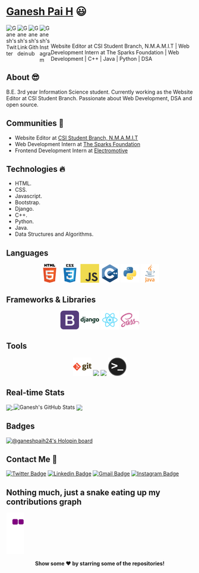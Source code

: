  # <a href="https://www.linkedin.com/in/ganeshpaih24/">Ganesh Pai H</a> :smiley:
 
 <a href="https://twitter.com/ganeshpaih24">
  <img align="left" alt="Ganesh's Twitter" width="30px" src="https://cdn.jsdelivr.net/npm/simple-icons@v3/icons/twitter.svg" />
</a>
<a href="https://linkedin.com/in/ganeshpaih24">
  <img align="left" alt="Ganesh's Linkdein" width="30px" src="https://cdn.jsdelivr.net/npm/simple-icons@v3/icons/linkedin.svg" />
</a>
<a href="https://github.com/ganeshpaih24">
  <img align="left" alt="Ganesh's Github" width="30px" src="https://cdn.jsdelivr.net/npm/simple-icons@v3/icons/github.svg" />
</a>
<a href="https://instagram.com/ganeshpaih24">
  <img align="left" alt="Ganesh's Instagram" width="30px" src="https://cdn.jsdelivr.net/npm/simple-icons@v3/icons/instagram.svg" />
</a>

<br/>
<br/>

Website Editor at CSI Student Branch, N.M.A.M.I.T | Web Development Intern at The Sparks Foundation | Web Development | C++ | Java | Python | DSA

## About :sunglasses:
B.E. 3rd year Information Science student. Currently working as the Website Editor at CSI Student Branch. Passionate about Web Development, DSA and open source.

## Communities :dancers:
- Website Editor at [CSI Student Branch, N.M.A.M.I.T](https://in.linkedin.com/company/csi-student-branch-nmamit)
- Web Development Intern at [The Sparks Foundation](https://www.thesparksfoundationsingapore.org/) 
- Frontend Development Intern at [Electromotive](https://in.linkedin.com/company/electromotive-club)

## Technologies :fire:
- HTML.
- CSS.
- Javascript.
- Bootstrap.
- Django.
- C++.
- Python.
- Java.
- Data Structures and Algorithms.

<!-- <b>Languages and Tools:** </b> -->
## Languages
<p align="center">
<code><img height="50px" src="https://raw.githubusercontent.com/github/explore/80688e429a7d4ef2fca1e82350fe8e3517d3494d/topics/html/html.png"></code>
<code><img height="50px" src="https://raw.githubusercontent.com/github/explore/80688e429a7d4ef2fca1e82350fe8e3517d3494d/topics/css/css.png"></code>
<code><img height="50px" src="https://raw.githubusercontent.com/github/explore/80688e429a7d4ef2fca1e82350fe8e3517d3494d/topics/javascript/javascript.png"></code>
<code><img height="50px" src="https://raw.githubusercontent.com/github/explore/80688e429a7d4ef2fca1e82350fe8e3517d3494d/topics/cpp/cpp.png"></code>
<code><img height="50px" src="https://raw.githubusercontent.com/github/explore/80688e429a7d4ef2fca1e82350fe8e3517d3494d/topics/python/python.png"></code>
<code><img height="50px" src="https://raw.githubusercontent.com/github/explore/80688e429a7d4ef2fca1e82350fe8e3517d3494d/topics/java/java.png"></code>
</p>

## Frameworks & Libraries
<p align="center">
<code><img height="50px" src="https://raw.githubusercontent.com/github/explore/80688e429a7d4ef2fca1e82350fe8e3517d3494d/topics/bootstrap/bootstrap.png"></code>
<code><img height="50px" src="https://raw.githubusercontent.com/github/explore/80688e429a7d4ef2fca1e82350fe8e3517d3494d/topics/django/django.png"></code>
<code><img height="50px" src="https://raw.githubusercontent.com/github/explore/80688e429a7d4ef2fca1e82350fe8e3517d3494d/topics/react/react.png"></code>
<code><img height="50px" src="https://raw.githubusercontent.com/github/explore/80688e429a7d4ef2fca1e82350fe8e3517d3494d/topics/sass/sass.png"></code>
</p>

## Tools
<p align="center">
<code><img height="50px" src="https://raw.githubusercontent.com/github/explore/80688e429a7d4ef2fca1e82350fe8e3517d3494d/topics/git/git.png"></code>
<code><img height="50px" src="https://i.ibb.co/SVgs33t/download-1.png"></code>
<code><img height="50px" src="https://i.ibb.co/KxXfjD3/5842a622a6515b1e0ad75af9.png"></code>
<code><img height="50px" src="https://raw.githubusercontent.com/github/explore/80688e429a7d4ef2fca1e82350fe8e3517d3494d/topics/terminal/terminal.png"></code>

## Real-time Stats
<a href="https://github.com/ganeshpaih24">
  <img align="center" src="https://github-readme-stats.vercel.app/api/top-langs/?username=ganeshpaih24&theme=radical" />
</a>
<img src="https://github-readme-stats.vercel.app/api?username=ganeshpaih24&&show_icons=true&theme=radical&line_height=27&v=5" alt="Ganesh's GitHub Stats" />


<a href="https://github.com/ganeshpaih24/SCL-2022-DataPirates">
  <!-- Change the `github-readme-stats.anuraghazra1.vercel.app` to `github-readme-stats.vercel.app`  -->
  <img align="center" src="https://github-readme-stats.vercel.app/api/pin/?username=ganeshpaih24&repo=SCL-2022-DataPirates&theme=radical" />
</a>    
 
 ## Badges

[![@ganeshpaih24's Holopin board](https://holopin.io/api/user/board?user=ganeshpaih24)](https://holopin.io/@ganeshpaih24)


##  Contact Me 📱
[![Twitter Badge](https://img.shields.io/badge/-@ganeshpaih24-1ca0f1?style=flat-square&labelColor=1ca0f1&logo=twitter&logoColor=white&link=https://twitter.com/ganeshpaih24)](https://twitter.com/ganeshpaih24) [![Linkedin Badge](https://img.shields.io/badge/-ganeshpaih24-blue?style=flat-square&logo=Linkedin&logoColor=white&link=https://www.linkedin.com/in/ganeshpaih24/)](https://www.linkedin.com/in/ganeshpaih24/) [![Gmail Badge](https://img.shields.io/badge/-ganeshpaih24@gmail.com-c14438?style=flat-square&logo=Gmail&logoColor=white&link=mailto:ganeshpaih24@gmail.com)](mailto:ganeshpaih24@gmail.com) [![Instagram Badge](https://img.shields.io/badge/-@ganeshpaih24-e4405f?style=flat-square&labelColor=f94877&logo=instagram&logoColor=white&link=https://www.instagram.com/ganeshpaih24/)](https://www.instagram.com/ganeshpaih24/)


 ## Nothing much, just a snake eating up my contributions graph
 ![snake gif](https://github.com/ganeshpaih24/ganeshpaih24/blob/output/github-contribution-grid-snake.gif)
 
<div align="center">
 <b> Show some ❤️ by starring some of the repositories!</b>

</div>










   
